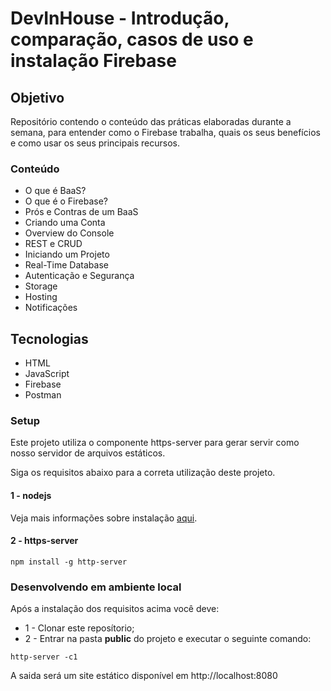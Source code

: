 # DevInHouse - Introdução, comparação, casos de uso e instalação Firebase

## Objetivo

Repositório contendo o conteúdo das práticas elaboradas durante a semana, para entender como o Firebase trabalha, quais os seus benefícios e como usar os seus principais recursos.

### Conteúdo

* O que é BaaS?
* O que é o Firebase?
* Prós e Contras de um BaaS
* Criando uma Conta
* Overview do Console
* REST e CRUD
* Iniciando um Projeto
* Real-Time Database
* Autenticação e Segurança
* Storage
* Hosting
* Notificações

## Tecnologias

* HTML
* JavaScript
* Firebase
* Postman

### Setup

Este projeto utiliza o componente https-server para gerar servir como nosso servidor de arquivos estáticos.

Siga os requisitos abaixo para a correta utilização deste projeto.

#### 1 - nodejs

Veja mais informações sobre instalação [aqui](https://nodejs.org/en/).

#### 2 - https-server

```
npm install -g http-server
```

### Desenvolvendo em ambiente local

Após a instalação dos requisitos acima você deve:
- 1 - Clonar este reposítorio;
- 2 - Entrar na pasta **public** do projeto e executar o seguinte comando:

```
http-server -c1
```

A saida será um site estático disponível em http://localhost:8080